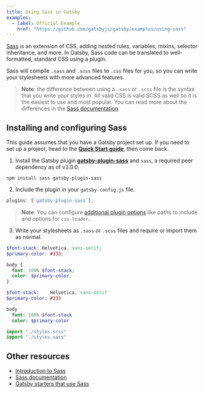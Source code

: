```yaml
---
title: Using Sass in Gatsby
examples:
  - label: Official Example
    href: "https://github.com/gatsbyjs/gatsby/examples/using-sass"
---
```


[Sass](https://sass-lang.com) is an extension of CSS, adding nested rules, variables, mixins, selector inheritance, and more. In Gatsby, Sass code can be translated to well-formatted, standard CSS using a plugin.

Sass will compile `.sass` and `.scss` files to `.css` files for you, so you can write your stylesheets with more advanced features.

> **Note**: the difference between using a `.sass` or `.scss` file is the syntax that you write your styles in. All valid CSS is valid SCSS as well so it is the easiest to use and most popular. You can read more about the differences in the [Sass documentation](https://sass-lang.com/documentation/syntax).

## Installing and configuring Sass

This guide assumes that you have a Gatsby project set up. If you need to set up a project, head to the [**Quick Start guide**](/docs/quick-start/), then come back.

1. Install the Gatsby plugin [**gatsby-plugin-sass**](/plugins/gatsby-plugin-sass/) and `sass`, a required peer dependency as of v3.0.0.

`npm install sass gatsby-plugin-sass`

2. Include the plugin in your `gatsby-config.js` file.

```javascript:title=gatsby-config.js
plugins: [`gatsby-plugin-sass`],
```

> **Note**: You can configure [additional plugin options](/plugins/gatsby-plugin-sass/#other-options) like paths to include and options for `css-loader`.

3. Write your stylesheets as `.sass` or `.scss` files and require or import them as normal.

```css:title=styles.scss
$font-stack: Helvetica, sans-serif;
$primary-color: #333;

body {
  font: 100% $font-stack;
  color: $primary-color;
}
```

```css:title=styles.sass
$font-stack:    Helvetica, sans-serif
$primary-color: #333

body
  font: 100% $font-stack
  color: $primary-color
```

```javascript
import "./styles.scss"
import "./styles.sass"
```

## Other resources

- [Introduction to Sass](https://designmodo.com/introduction-sass/)
- [Sass documentation](https://sass-lang.com/documentation)
- [Gatsby starters that use Sass](/starters/?c=Styling%3ASCSS)
